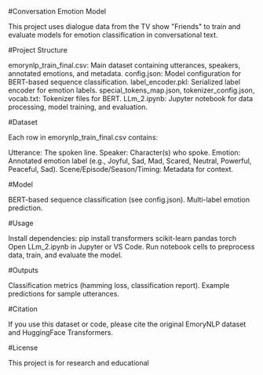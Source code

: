 #Conversation Emotion Model

This project uses dialogue data from the TV show "Friends" to train and evaluate models for emotion classification in conversational text.

#Project Structure

emorynlp_train_final.csv: Main dataset containing utterances, speakers, annotated emotions, and metadata.
config.json: Model configuration for BERT-based sequence classification.
label_encoder.pkl: Serialized label encoder for emotion labels.
special_tokens_map.json, tokenizer_config.json, vocab.txt: Tokenizer files for BERT.
LLm_2.ipynb: Jupyter notebook for data processing, model training, and evaluation.

#Dataset

Each row in emorynlp_train_final.csv contains:

Utterance: The spoken line.
Speaker: Character(s) who spoke.
Emotion: Annotated emotion label (e.g., Joyful, Sad, Mad, Scared, Neutral, Powerful, Peaceful, Sad).
Scene/Episode/Season/Timing: Metadata for context.

#Model

BERT-based sequence classification (see config.json).
Multi-label emotion prediction.

#Usage

Install dependencies:
pip install transformers scikit-learn pandas torch
Open LLm_2.ipynb in Jupyter or VS Code.
Run notebook cells to preprocess data, train, and evaluate the model.

#Outputs

Classification metrics (hamming loss, classification report).
Example predictions for sample utterances.

#Citation

If you use this dataset or code, please cite the original EmoryNLP dataset and HuggingFace Transformers.

#License

This project is for research and educational
